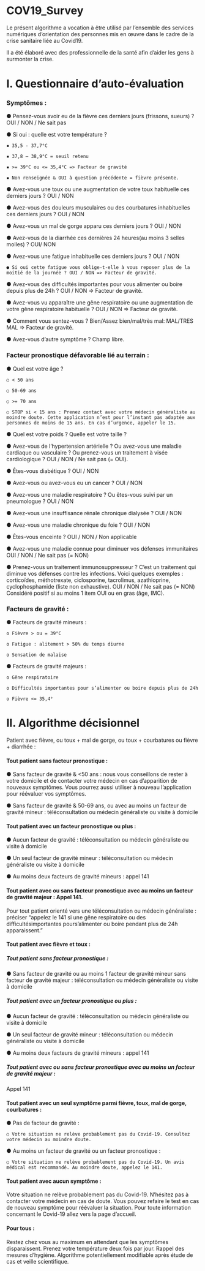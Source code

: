 # COV19_Survey

Le présent algorithme a vocation à être utilisé par l’ensemble des services numériques d’orientation des personnes mis en œuvre dans le cadre de la crise sanitaire liée au Covid19.

Il a été élaboré avec des professionnelle de la santé afin d’aider les gens à surmonter la crise.

# I. Questionnaire d’auto-évaluation

### Symptômes :

● Pensez-vous avoir eu de la fièvre ces derniers jours (frissons, sueurs) ? OUI / NON / Ne sait pas

● Si oui : quelle est votre température ?

    ▪ 35,5 - 37,7°C

    ▪ 37,8 – 38,9°C = seuil retenu

    ▪ >= 39°C ou <= 35,4°C => Facteur de gravité

    ▪ Non renseignée & OUI à question précédente = fièvre présente.

● Avez-vous une toux ou une augmentation de votre toux habituelle ces derniers jours ? OUI / NON

● Avez-vous des douleurs musculaires ou des courbatures inhabituelles ces derniers jours ? OUI / NON

● Avez-vous un mal de gorge apparu ces derniers jours ? OUI / NON

● Avez-vous de la diarrhée ces dernières 24 heures(au moins 3 selles molles) ? OUI/ NON

● Avez-vous une fatigue inhabituelle ces derniers jours ? OUI / NON

    ● Si oui cette fatigue vous oblige-t-elle à vous reposer plus de la moitié de la journée ? OUI / NON => Facteur de gravité.

● Avez-vous des difficultés importantes pour vous alimenter ou boire depuis plus de 24h ? OUI / NON => Facteur de gravité.

● Avez-vous vu apparaître une gêne respiratoire ou une augmentation de votre gêne respiratoire habituelle ? OUI / NON => Facteur de gravité.

● Comment vous sentez-vous ? Bien/Assez bien/mal/très mal: MAL/TRES MAL => Facteur de gravité.

● Avez-vous d’autre symptôme ? Champ libre.

### Facteur pronostique défavorable lié au terrain :

● Quel est votre âge ?

    ○ < 50 ans

    ○ 50-69 ans

    ○ >= 70 ans

    ○ STOP si < 15 ans : Prenez contact avec votre médecin généraliste au moindre doute. Cette application n’est pour l’instant pas adaptée aux personnes de moins de 15 ans. En cas d’urgence, appeler le 15.

● Quel est votre poids ? Quelle est votre taille ?

● Avez-vous de l’hypertension artérielle ? Ou avez-vous une maladie cardiaque ou vasculaire ? Ou prenez-vous un traitement à visée cardiologique ? OUI / NON / Ne sait pas (= OUI).

● Êtes-vous diabétique ? OUI / NON

● Avez-vous ou avez-vous eu un cancer ? OUI / NON

● Avez-vous une maladie respiratoire ? Ou êtes-vous suivi par un pneumologue ? OUI / NON

● Avez-vous une insuffisance rénale chronique dialysée ? OUI / NON

● Avez-vous une maladie chronique du foie ? OUI / NON

● Êtes-vous enceinte ? OUI / NON / Non applicable

● Avez-vous une maladie connue pour diminuer vos défenses immunitaires OUI / NON / Ne sait pas (= NON)

● Prenez-vous un traitement immunosuppresseur ? C’est un traitement qui diminue vos défenses contre les infections. Voici quelques exemples : corticoïdes, méthotrexate, ciclosporine, tacrolimus, azathioprine, cyclophosphamide (liste non exhaustive). OUI / NON / Ne sait pas (= NON) Considéré positif si au moins 1 item OUI ou en gras (âge, IMC).

### Facteurs de gravité :

● Facteurs de gravité mineurs :

    o Fièvre > ou = 39°C

    o Fatigue : alitement > 50% du temps diurne

    o Sensation de malaise

● Facteurs de gravité majeurs :

    o Gêne respiratoire

    o Difficultés importantes pour s’alimenter ou boire depuis plus de 24h

    o Fièvre <= 35,4°


# II. Algorithme décisionnel

Patient avec fièvre, ou toux + mal de gorge, ou toux + courbatures ou fièvre + diarrhée : 

#### Tout patient sans facteur pronostique :

● Sans facteur de gravité & <50 ans : nous vous conseillons de rester à votre domicile et de contacter votre médecin en cas d’apparition de nouveaux symptômes. Vous pourrez aussi utiliser à nouveau l’application pour réévaluer vos symptômes.

● Sans facteur de gravité & 50-69 ans, ou avec au moins un facteur de gravité mineur : téléconsultation ou médecin généraliste ou visite à domicile 

#### Tout patient avec un facteur pronostique ou plus :

● Aucun facteur de gravité : téléconsultation ou médecin généraliste ou visite à domicile

● Un seul facteur de gravité mineur : téléconsultation ou médecin généraliste ou visite à domicile

● Au moins deux facteurs de gravité mineurs : appel 141 

#### Tout patient avec ou sans facteur pronostique avec au moins un facteur de gravité majeur : Appel 141.

Pour tout patient orienté vers une téléconsultation ou médecin généraliste : préciser “appelez le 141 si une gêne respiratoire ou des difficultésimportantes pours’alimenter ou boire pendant plus de 24h apparaissent.”

#### Tout patient avec fièvre et toux :

##### Tout patient sans facteur pronostique :

● Sans facteur de gravité ou au moins 1 facteur de gravité mineur sans facteur de gravité majeur : téléconsultation ou médecin généraliste ou visite à domicile 

##### Tout patient avec un facteur pronostique ou plus :

● Aucun facteur de gravité : téléconsultation ou médecin généraliste ou visite à domicile

● Un seul facteur de gravité mineur : téléconsultation ou médecin généraliste ou visite à domicile

● Au moins deux facteurs de gravité mineurs : appel 141

##### Tout patient avec ou sans facteur pronostique avec au moins un facteur de gravité majeur : 

Appel 141

#### Tout patient avec un seul symptôme parmi fièvre, toux, mal de gorge, courbatures :

● Pas de facteur de gravité :

    ○ Votre situation ne relève probablement pas du Covid-19. Consultez votre médecin au moindre doute.

● Au moins un facteur de gravité ou un facteur pronostique :

    ○ Votre situation ne relève probablement pas du Covid-19. Un avis médical est recommandé. Au moindre doute, appelez le 141.

#### Tout patient avec aucun symptôme :

Votre situation ne relève probablement pas du Covid-19. N’hésitez pas à contacter votre médecin en cas de doute. Vous pouvez refaire le test en cas de nouveau symptôme pour réévaluer la situation. Pour toute information concernant le Covid-19 allez vers la page d’accueil.

#### Pour tous : 

Restez chez vous au maximum en attendant que les symptômes disparaissent. Prenez votre température deux fois par jour. Rappel des mesures d’hygiène. Algorithme potentiellement modifiable après étude de cas et veille scientifique.
